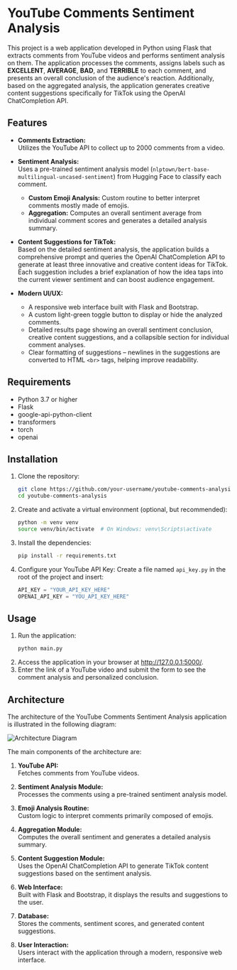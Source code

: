 # YouTube Comments Sentiment Analysis

This project is a web application developed in Python using Flask that extracts comments from YouTube videos and performs sentiment analysis on them. The application processes the comments, assigns labels such as **EXCELLENT**, **AVERAGE**, **BAD**, and **TERRIBLE** to each comment, and presents an overall conclusion of the audience's reaction. Additionally, based on the aggregated analysis, the application generates creative content suggestions specifically for TikTok using the OpenAI ChatCompletion API.

## Features

- **Comments Extraction:**  
  Utilizes the YouTube API to collect up to 2000 comments from a video.

- **Sentiment Analysis:**  
  Uses a pre-trained sentiment analysis model (`nlptown/bert-base-multilingual-uncased-sentiment`) from Hugging Face to classify each comment.
  - **Custom Emoji Analysis:** Custom routine to better interpret comments mostly made of emojis.
  - **Aggregation:** Computes an overall sentiment average from individual comment scores and generates a detailed analysis summary.

- **Content Suggestions for TikTok:**  
  Based on the detailed sentiment analysis, the application builds a comprehensive prompt and queries the OpenAI ChatCompletion API to generate at least three innovative and creative content ideas for TikTok. Each suggestion includes a brief explanation of how the idea taps into the current viewer sentiment and can boost audience engagement.

- **Modern UI/UX:**  
  - A responsive web interface built with Flask and Bootstrap.
  - A custom light-green toggle button to display or hide the analyzed comments.
  - Detailed results page showing an overall sentiment conclusion, creative content suggestions, and a collapsible section for individual comment analyses.
  - Clear formatting of suggestions – newlines in the suggestions are converted to HTML `<br>` tags, helping improve readability.

## Requirements

- Python 3.7 or higher
- Flask
- google-api-python-client
- transformers
- torch
- openai

## Installation

1. Clone the repository:
   ```bash
   git clone https://github.com/your-username/youtube-comments-analysis.git
   cd youtube-comments-analysis
   ```
2. Create and activate a virtual environment (optional, but recommended):
   ```bash
   python -m venv venv
   source venv/bin/activate  # On Windows: venv\Scripts\activate
   ```
3. Install the dependencies:
   ```bash
   pip install -r requirements.txt
   ```
4. Configure your YouTube API Key:
   Create a file named `api_key.py` in the root of the project and insert:
   ```python
   API_KEY = "YOUR_API_KEY_HERE"
   OPENAI_API_KEY = "YOU_API_KEY_HERE"
   ```

## Usage

1. Run the application:
   ```bash
   python main.py
   ```
2. Access the application in your browser at http://127.0.0.1:5000/.
3. Enter the link of a YouTube video and submit the form to see the comment analysis and personalized conclusion.


## Architecture

The architecture of the YouTube Comments Sentiment Analysis application is illustrated in the following diagram:

![Architecture Diagram](#file:youtube-comment-analysis-architecture.png)

The main components of the architecture are:

1. **YouTube API:**  
   Fetches comments from YouTube videos.

2. **Sentiment Analysis Module:**  
   Processes the comments using a pre-trained sentiment analysis model.

3. **Emoji Analysis Routine:**  
   Custom logic to interpret comments primarily composed of emojis.

4. **Aggregation Module:**  
   Computes the overall sentiment and generates a detailed analysis summary.

5. **Content Suggestion Module:**  
   Uses the OpenAI ChatCompletion API to generate TikTok content suggestions based on the sentiment analysis.

6. **Web Interface:**  
   Built with Flask and Bootstrap, it displays the results and suggestions to the user.

7. **Database:**  
   Stores the comments, sentiment scores, and generated content suggestions.

8. **User Interaction:**  
   Users interact with the application through a modern, responsive web interface.